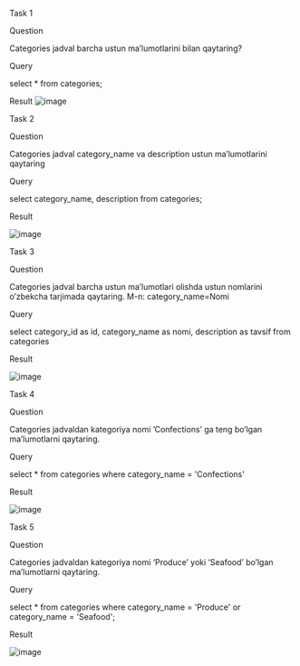 Task 1

Question

Categories jadval barcha ustun ma’lumotlarini bilan qaytaring?

Query

select * from categories;

Result
 ![image](https://user-images.githubusercontent.com/122611919/220969666-71ec6fed-6afc-4994-8f02-71f7fe7b29bb.png)

Task 2

Question

Categories jadval category_name va description ustun ma’lumotlarini qaytaring

Query

select category_name, description from categories;

Result

![image](https://user-images.githubusercontent.com/122611919/220971139-f170a8dd-c1cc-48bc-89e5-66e7dbd3d182.png)

Task 3

Question

Categories jadval barcha ustun ma’lumotlari olishda ustun nomlarini o’zbekcha tarjimada
qaytaring. M-n: category_name=Nomi

Query

select category_id as id, category_name as nomi, description as tavsif from categories

Result

![image](https://user-images.githubusercontent.com/122611919/220972048-438ff0ff-cb3a-4ff0-ba12-ae73de27ad1b.png)

Task 4

Question

Categories jadvaldan kategoriya nomi ’Confections’ ga teng bo’lgan ma’lumotlarni
qaytaring.


Query

select * from categories where category_name = 'Confections'

Result

![image](https://user-images.githubusercontent.com/122611919/220972438-5045066e-3ed2-427d-aff8-a7a065f92a04.png)


Task 5

Question

Categories jadvaldan kategoriya nomi ‘Produce’ yoki ‘Seafood’ bo’lgan ma’lumotlarni
qaytaring.

Query

select * from categories where category_name = 'Produce' or  category_name = 'Seafood';

Result

![image](https://user-images.githubusercontent.com/122611919/220972881-19fb6a01-146e-4ca1-8c18-51772f44b61e.png)





